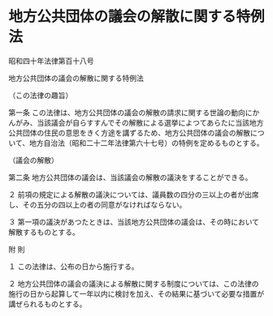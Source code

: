 # 地方公共団体の議会の解散に関する特例法

昭和四十年法律第百十八号

地方公共団体の議会の解散に関する特例法

（この法律の趣旨）

第一条 この法律は、地方公共団体の議会の解散の請求に関する世論の動向にかんがみ、当該議会が自らすすんでその解散による選挙によつてあらたに当該地方公共団体の住民の意思をきく方途を講ずるため、地方公共団体の議会の解散について、地方自治法（昭和二十二年法律第六十七号）の特例を定めるものとする。

（議会の解散）

第二条 地方公共団体の議会は、当該議会の解散の議決をすることができる。

２ 前項の規定による解散の議決については、議員数の四分の三以上の者が出席し、その五分の四以上の者の同意がなければならない。

３ 第一項の議決があつたときは、当該地方公共団体の議会は、その時において解散するものとする。

附 則

１ この法律は、公布の日から施行する。

２ 地方公共団体の議会の議決による解散に関する制度については、この法律の施行の日から起算して一年以内に検討を加え、その結果に基づいて必要な措置が講ぜられるものとする。
